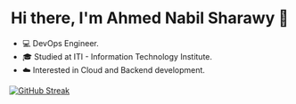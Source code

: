 <div align= "center"><h1>Hi there, I'm Ahmed Nabil Sharawy 👋 </h1></div>

- :computer: DevOps Engineer.
- :mortar_board: Studied at ITI - Information Technology Institute.
- :cloud: Interested in Cloud and Backend development.

[![GitHub Streak](https://streak-stats.demolab.com?user=AhmedNabilSharawy&theme=dark)](https://git.io/streak-stats)
